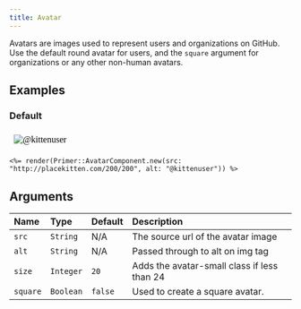 ```yaml
---
title: Avatar
---
```


<!-- Warning: AUTO-GENERATED file, do not edit. Add code comments to your Ruby instead <3 -->

Avatars are images used to represent users and organizations on GitHub.
Use the default round avatar for users, and the `square` argument
for organizations or any other non-human avatars.

## Examples

### Default

<iframe style="width: 100%; border: 0px; height: 34px;" srcdoc="<html><head><link href='https://unpkg.com/@primer/css/dist/primer.css' rel='stylesheet'></head><body><img src='http://placekitten.com/200/200' alt='@kittenuser' size='20' class='avatar avatar--small CircleBadge ' height='20' width='20'></img></body></html>"></iframe>

```erb
<%= render(Primer::AvatarComponent.new(src: "http://placekitten.com/200/200", alt: "@kittenuser")) %>
```

## Arguments

| Name | Type | Default | Description |
| :- | :- | :- | :- |
| `src` | `String` | N/A | The source url of the avatar image |
| `alt` | `String` | N/A | Passed through to alt on img tag |
| `size` | `Integer` | `20` | Adds the avatar-small class if less than 24 |
| `square` | `Boolean` | `false` | Used to create a square avatar. |
